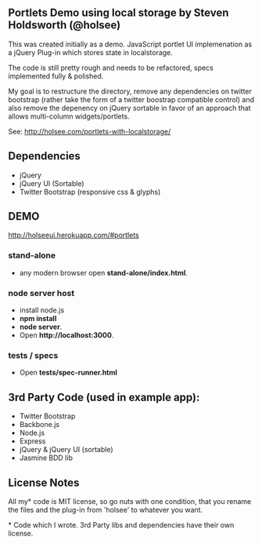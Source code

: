 ## Portlets Demo using local storage by Steven Holdsworth (@holsee)

This was created initially as a demo.  JavaScript portlet UI implemenation as a jQuery Plug-in which stores state in localstorage.  

The code is still pretty rough and needs to be refactored, specs implemented fully & polished.  

My goal is to restructure the directory, remove any dependencies on twitter bootstrap (rather take the form of a twitter boostrap compatible control) and also remove the depenency on jQuery sortable in favor of an approach that allows multi-column widgets/portlets. 

See: http://holsee.com/portlets-with-localstorage/

## Dependencies

* jQuery
* jQuery UI (Sortable)
* Twitter Bootstrap (responsive css & glyphs)

## DEMO

http://holseeui.herokuapp.com/#portlets

### stand-alone 
* any modern browser open **stand-alone/index.html**.

### node server host 
* install node.js 
* **npm install** 
* **node server**. 
* Open **http://localhost:3000**.

### tests / specs
* Open **tests/spec-runner.html**

## 3rd Party Code (used in example app):

* Twitter Bootstrap
* Backbone.js
* Node.js
* Express
* jQuery & jQuery UI (sortable)
* Jasmine BDD lib


## License Notes

All my* code is MIT license, so go nuts with one condition, that you rename the files and the plug-in from 'holsee' to whatever you want.

\* Code which I wrote. 3rd Party libs and dependencies have their own license.
